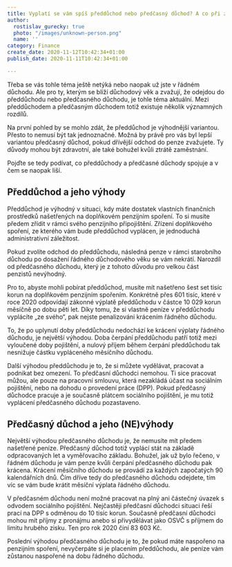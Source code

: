 ```yaml
---
title: Vyplatí se vám spíš předdůchod nebo předčasný důchod? A co při ztrátě zaměstnání?
author:
  rostislav_gurecky: true
  photo: "/images/unknown-person.png"
  name: ''
category: Finance
create_date: 2020-11-12T10:42:34+01:00
publish_date: 2020-11-11T10:42:34+01:00

---
```

Třeba se vás tohle téma ještě netýká nebo naopak už jste v řádném důchodu. Ale pro ty, kterým se blíží důchodový věk a zvažují, že odejdou do předdůchodu nebo předčasného důchodu, je tohle téma aktuální. Mezi předdůchodem a předčasným důchodem totiž existuje několik významných rozdílů.

Na první pohled by se mohlo zdát, že předdůchod je výhodnější variantou. Přesto to nemusí být tak jednoznačné. Možná by právě pro vás byl lepší variantou předčasný důchod, pokud dřívější odchod do penze zvažujete. Ty důvody mohou být zdravotní, ale také bohužel kvůli ztrátě zaměstnání.

Pojďte se tedy podívat, co předdůchody a předčasné důchody spojuje a v čem se naopak liší.

## Předdůchod a jeho výhody

Předdůchod je výhodný v situaci, kdy máte dostatek vlastních finančních prostředků našetřených na doplňkovém penzijním spoření. To si musíte předem zřídit v rámci svého penzijního připojištění. Zřízení doplňkového spoření, ze kterého vám bude předdůchod vyplácen, je jednoduchá administrativní záležitost.

Pokud zvolíte odchod do předdůchodu, následná penze v rámci starobního důchodu po dosažení řádného důchodového věku se vám nekrátí. Narozdíl od předčasného důchodu, který je z tohoto důvodu pro velkou část penzistů nevýhodný.

Pro to, abyste mohli pobírat předdůchod, musíte mít našetřeno šest set tisíc korun na doplňkovém penzijním spořením. Konkrétně přes 601 tisíc, které v roce 2020 odpovídají zákonné výplatě předdůchodu v částce 10 029 korun měsíčně po dobu pěti let. Díky tomu, že si vlastně peníze v předdůchodu vyplácíte „ze svého“, pak nejste penalizováni krácením řádného důchodu.

To, že po uplynutí doby předdůchodu nedochází ke krácení výplaty řádného důchodu, je největší výhodou. Doba čerpání předdůchodu patří totiž mezi vyloučené doby pojištění, a nulový příjem během čerpání předdůchodu tak nesnižuje částku vypláceného měsíčního důchodu.

Další výhodou předdůchodu je to, že si můžete vydělávat, pracovat a podnikat bez omezení. To předčasní důchodci nemohou. Ti sice pracovat můžou, ale pouze na pracovní smlouvu, která nezakládá účast na sociálním pojištění, nebo na dohodu o provedení práce (DPP). Pokud předčasný důchodce pracuje a je současně plátcem sociálního pojištění, je mu totiž vyplácení předčasného důchodu pozastaveno.

## Předčasný důchod a jeho (NE)výhody

Největší výhodou předčasného důchodu je, že nemusíte mít předem našetřené peníze. Předčasný důchod totiž vyplácí stát na základě odpracovaných let a vyměřovacího základu. Bohužel, jak už bylo řečeno, v řádném důchodu je vám penze kvůli čerpání předčasného důchodu pak krácena. Krácení měsíčního důchodu se provádí za každých započatých 90 kalendářních dnů. Čím dříve tedy do předčasného důchodu odejdete, tím víc se vám bude krátit měsíční výplata řádného důchodu.

V předčasném důchodu není možné pracovat na plný ani částečný úvazek s odvodem sociálního pojištění. Nejčastěji předčasní důchodci situaci řeší prací na DPP s odměnou do 10 tisíc korun. Současně předčasní důchodci mohou mít příjmy z pronájmu anebo si přivydělávat jako OSVČ s příjmem do limitu hrubého zisku. Ten pro rok 2020 činí 83 603 Kč.

Poslední výhodou předčasného důchodu je to, že pokud máte naspořeno na penzijním spoření, nevyčerpáte si je placením předdůchodu, ale peníze vám zůstanou naspořené na dobu řádného důchodu.